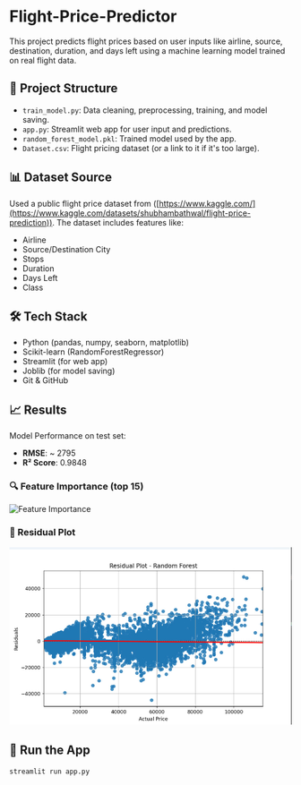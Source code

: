 # Flight-Price-Predictor

This project predicts flight prices based on user inputs like airline, source, destination, duration, and days left using a machine learning model trained on real flight data.

## 📁 Project Structure

- `train_model.py`: Data cleaning, preprocessing, training, and model saving.
- `app.py`: Streamlit web app for user input and predictions.
- `random_forest_model.pkl`: Trained model used by the app.
- `Dataset.csv`: Flight pricing dataset (or a link to it if it's too large).

## 📊 Dataset Source

Used a public flight price dataset from ([https://www.kaggle.com/](https://www.kaggle.com/datasets/shubhambathwal/flight-price-prediction)). The dataset includes features like:
- Airline
- Source/Destination City
- Stops
- Duration
- Days Left
- Class

## 🛠️ Tech Stack

- Python (pandas, numpy, seaborn, matplotlib)
- Scikit-learn (RandomForestRegressor)
- Streamlit (for web app)
- Joblib (for model saving)
- Git & GitHub

## 📈 Results

Model Performance on test set:
- **RMSE**: ~ 2795
- **R² Score**: 0.9848

### 🔍 Feature Importance (top 15)
![Feature Importance](/feature_importance.png)

### 🎯 Residual Plot
![Residual Plot](/residuals.jpg)

## 🚀 Run the App

```bash
streamlit run app.py
